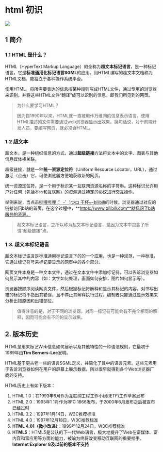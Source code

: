# html 初识

<img src="https://gitee.com/chenyonwu/blogimage/raw/master/img/202209061719144.jpg"/>

## 1 简介

### 1.1 HTML 是什么？

HTML（HyperText Markup Language）的全称为**超文本标记语言**，是一种标记语言。它是**标准通用化标记语言SGML**的应用。用HTML编写的超文本文档称为HTML文档，能独立于各种操作系统平台。

使用HTML，将所需要表达的信息按某种规则写成HTML文件，通过专用的浏览器来识别，并将这些HTML文件“翻译”成可以识别的信息，即我们所见到的网页。

>为什么要学习HTML？
>
>因为自1990年以来，HTML就一直被用作万维网的信息表示语言，使用HTML描述的文件需要通过web浏览器显示出效果。换句话说，对于前端开发人员，要编写网页，就必须会HTML。

### 1.2 超文本

超文本，是一种组织信息的方式，通过**超级链接**方法将文本中的文字、图表与其他信息媒体相关联。

超级链接，就是一种**统一资源定位符**（Uniform Resource Locator，URL），通过激活（点击）它，可使浏览器方便地获取新的网页。

统一资源定位符，是一个用于标识某一互联网资源名称的字符串。这种标识允许用户对任何（包括本地和互联网）的资源通过特定的协议进行交互操作。

举例来说，当点击[哔哩哔哩 (゜-゜)つロ 干杯~-bilibili](https://www.bilibili.com/)的时候，浏览器通过对应的链接访问b站的首页，在这个过程中，**https://www.bilibili.com**就标识了b站服务的资源。

>超文本标记语言，之所以称为超文本标记语言，是因为文本中包含了所谓“超级链接”点。

### 1.3. 超文本标记语言

超文本标记语言是标准通用标记语言下的的一个应用，也是一种规范，一种标准，它通过标记符号来标记要显示的网页中的各个部分。

网页文件本身是一种文本文件，通过在文本文件中添加标记符，可以告诉浏览器如何显示其中的内容（如：文字如何处理，画面如何安排，图片如何显示等）。

浏览器按顺序阅读网页文件，然后根据标记符解释和显示其标记的内容，对书写出错的标记将不指出其错误，且不停止其解释执行过程，编制者只能通过显示效果来分析出错原因和出错部位。

>值得注意的是，对于不同的浏览器，对同一标记符可能会有不完全相同的解释，因而可能会有不同的显示效果。

## 2. 版本历史

HTML是用来标记Web信息如何展示以及其他特性的一种语法规则，它最初于1989年由**Tim Berners-Lee**发明。

HTML基于更古老一些的语言SGML定义，并简化了其中的语言元素。这些元素用于告诉浏览器如何在用户的屏幕上展示数据，所以很早就得到各个Web浏览器厂商的支持。

HTML历史上有如下版本：

1. HTML 1.0：在1993年6月作为互联网工程工作小组(IETF)工作草案发布
2. HTML 2.0：1995年1 1月作为RFC 1866发布，于2000年6月发布之后被宣布已经过时
3. HTML 3.2：1997年1月14日，W3C推荐标准
4. HTML 4.0：1997年12月18日，W3C推荐标准
5. **HTML 4.01（微小改进）**：1999年12月24日，W3C推荐标准
6. **HTML5**：HTML5是公认的下一代Web语言，极大地提升了Web在富媒体、富内容和富应用等方面的能力，被喻为终将改变移动互联网的重要推手。**Internet Explorer 8及以前的版本不支持**